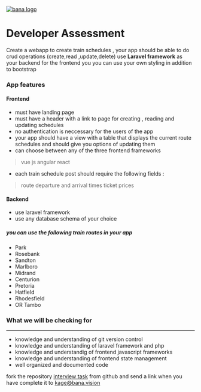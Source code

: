  [![bana logo](http://bana.vision/assets/img/bana1.png "bana logo")](http://bana.vision/assets/img/bana1.png "bana logo")
# Developer Assessment
Create a webapp to create train schedules , your app should be able to do crud operations (create,read ,update,delete) use  **Laravel framework** as your backend for the frontend you 
you can use your own styling in addition to bootstrap
### App features
####  Frontend
- must have landing page 
- must have a header with a link to page for creating , reading and updating schedules
- no authentication is neccessary for the users of the app 
- your app should have a view with a table that displays the current route schedules and should give you options of updating them
- can choose between any of the three frontend frameworks
> vue js
> angular
>  react
-  each train schedule post should require the following fields :
> route
> departure and arrival times
ticket prices

#### Backend
- use laravel framework
- use any database schema of your choice

##### you can use the following train routes in your app
- Park
- Rosebank
- Sandton
- Marlboro
- Midrand
- Centurion
- Pretoria
- Hatfield
- Rhodesfield
- OR Tambo

### What we will be checking for

------------

- knowledge and understanding of git version control
- knowledge and understanding of laravel framework and php
- knowledge and understandig of frontend javascript frameworks
- knowledge and understanding of frontend state management
- well organized and documented code

fork the repository [interview task](https://github.com/kagebond/bana-interview-tasks.git "interview task") from github and send a link when you have complete it to kage@bana.vision

